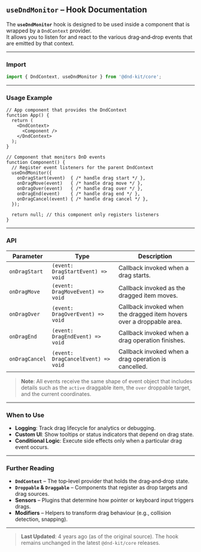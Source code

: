 ## `useDndMonitor` – Hook Documentation

The **`useDndMonitor`** hook is designed to be used inside a component that is wrapped by a `DndContext` provider.  
It allows you to listen for and react to the various drag‑and‑drop events that are emitted by that context.

---

### Import

```js
import { DndContext, useDndMonitor } from '@dnd-kit/core';
```

---

### Usage Example

```tsx
// App component that provides the DndContext
function App() {
  return (
    <DndContext>
      <Component />
    </DndContext>
  );
}

// Component that monitors DnD events
function Component() {
  // Register event listeners for the parent DndContext
  useDndMonitor({
    onDragStart(event)  { /* handle drag start */ },
    onDragMove(event)   { /* handle drag move */ },
    onDragOver(event)   { /* handle drag over */ },
    onDragEnd(event)    { /* handle drag end */ },
    onDragCancel(event) { /* handle drag cancel */ },
  });

  return null; // this component only registers listeners
}
```

---

### API

| Parameter | Type | Description |
|-----------|------|-------------|
| `onDragStart` | `(event: DragStartEvent) => void` | Callback invoked when a drag starts. |
| `onDragMove` | `(event: DragMoveEvent) => void` | Callback invoked as the dragged item moves. |
| `onDragOver` | `(event: DragOverEvent) => void` | Callback invoked when the dragged item hovers over a droppable area. |
| `onDragEnd` | `(event: DragEndEvent) => void` | Callback invoked when a drag operation finishes. |
| `onDragCancel` | `(event: DragCancelEvent) => void` | Callback invoked when a drag operation is cancelled. |

> **Note**: All events receive the same shape of event object that includes details such as the `active` draggable item, the `over` droppable target, and the current coordinates.

---

### When to Use

- **Logging**: Track drag lifecycle for analytics or debugging.
- **Custom UI**: Show tooltips or status indicators that depend on drag state.
- **Conditional Logic**: Execute side effects only when a particular drag event occurs.

---

### Further Reading

- **`DndContext`** – The top‑level provider that holds the drag‑and‑drop state.
- **`Droppable` & `Draggable`** – Components that register as drop targets and drag sources.
- **Sensors** – Plugins that determine how pointer or keyboard input triggers drags.
- **Modifiers** – Helpers to transform drag behaviour (e.g., collision detection, snapping).

---

> **Last Updated**: 4 years ago (as of the original source). The hook remains unchanged in the latest `@dnd-kit/core` releases.